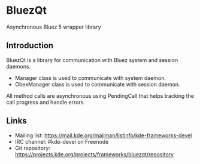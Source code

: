 # BluezQt

Asynchronous Bluez 5 wrapper library

## Introduction

BluezQt is a library for communication with Bluez system and session daemons.

<ul>
  <li>Manager class is used to communicate with system daemon.</li>
  <li>ObexManager class is used to communicate with session daemon.</li>
</ul>

All method calls are asynchronous using PendingCall that helps
tracking the call progress and handle errors.

## Links

- Mailing list: <https://mail.kde.org/mailman/listinfo/kde-frameworks-devel>
- IRC channel: \#kde-devel on Freenode
- Git repository: <https://projects.kde.org/projects/frameworks/bluezqt/repository>
